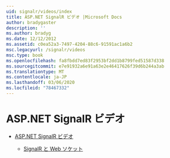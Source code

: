```yaml
---
uid: signalr/videos/index
title: ASP.NET SignalR ビデオ |Microsoft Docs
author: bradygaster
description: ''
ms.author: bradyg
ms.date: 12/12/2012
ms.assetid: c0ea52a3-7497-4204-88c6-91591ac1a6b2
msc.legacyurl: /signalr/videos
msc.type: book
ms.openlocfilehash: fa8fbdd7ed83f2953bf2dd1b8799fed51587d338
ms.sourcegitcommit: e7e91932a6e91a63e2e46417626f39d6b244a3ab
ms.translationtype: MT
ms.contentlocale: ja-JP
ms.lasthandoff: 03/06/2020
ms.locfileid: "78467332"
---
```

# <a name="aspnet-signalr-videos"></a>ASP.NET SignalR ビデオ

- [ASP.NET SignalR ビデオ](getting-started/index.md)

    - [SignalR と Web ソケット](getting-started/signalr-and-web-sockets.md)
